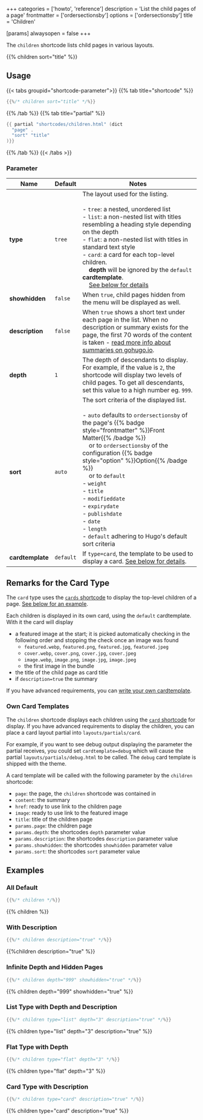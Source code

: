 +++
categories = ['howto', 'reference']
description = 'List the child pages of a page'
frontmatter = ['ordersectionsby']
options = ['ordersectionsby']
title = 'Children'

[params]
  alwaysopen = false
+++

The `children` shortcode lists child pages in various layouts.

{{% children sort="title" %}}

## Usage

{{< tabs groupid="shortcode-parameter">}}
{{% tab title="shortcode" %}}

````go
{{%/* children sort="title" */%}}
````

{{% /tab %}}
{{% tab title="partial" %}}

````go
{{ partial "shortcodes/children.html" (dict
  "page" .
  "sort" "title"
)}}
````

{{% /tab %}}
{{< /tabs >}}

### Parameter

| Name               | Default           | Notes       |
|--------------------|-------------------|-------------|
| **type**           | `tree`            | The layout used for the listing.<br><br>- `tree`: a nested, unordered list<br>- `list`: a non-nested list with titles resembling a heading style depending on the depth<br>- `flat`: a non-nested list with titles in standard text style<br>- `card`: a card for each top-level children.<br>&nbsp;&nbsp;&nbsp;&nbsp;**depth** will be ignored by the `default` **cardtemplate**.<br>&nbsp;&nbsp;&nbsp;&nbsp;[See below for details](#remarks-for-the-card-type)<br> |
| **showhidden**     | `false`           | When `true`, child pages hidden from the menu will be displayed as well. |
| **description**    | `false`           | When `true` shows a short text under each page in the list. When no description or summary exists for the page, the first 70 words of the content is taken - [read more info about summaries on gohugo.io](https://gohugo.io/content/summaries/). |
| **depth**          | `1`               | The depth of descendants to display. For example, if the value is `2`, the shortcode will display two levels of child pages.  To get all descendants, set this value to a high  number eg. `999`. |
| **sort**           | `auto`            | The sort criteria of the displayed list.<br><br>- `auto` defaults to `ordersectionsby` of the page's {{% badge style="frontmatter" %}}Front Matter{{% /badge %}}<br>&nbsp;&nbsp;&nbsp;&nbsp;or to `ordersectionsby` of the configuration {{% badge style="option" %}}Option{{% /badge %}}<br>&nbsp;&nbsp;&nbsp;&nbsp;or to `default`<br>- `weight`<br>- `title`<br>- `modifieddate`<br>- `expirydate`<br>- `publishdate`<br>- `date`<br>- `length`<br>- `default` adhering to Hugo's default sort criteria|
| **cardtemplate**   | `default`         | If `type=card`, the template to be used to display a card. [See below for details](#remarks-for-the-card-type). |

## Remarks for the Card Type

The `card` type uses the [`cards` shortcode](/shortcodes/cards) to display the top-level children of a page. [See below for an example](#card-type-with-description).

Each children is displayed in its own card, using the `default` cardtemplate. With it the card will display

- a featured image at the start; it is picked automatically checking in the following order and stopping the check once an image was found
    - `featured.webp`, `featured.png`, `featured.jpg`, `featured.jpeg`
    - `cover.webp`, `cover.png`, `cover.jpg`, `cover.jpeg`
    - `image.webp`, `image.png`, `image.jpg`, `image.jpeg`
    - the first image in the bundle
- the title of the child page as card title
- if `description=true` the summary

If you have advanced requirements, you can [write your own cardtemplate](#own-card-templates).

### Own Card Templates

The `children` shortcode displays each children using the [`card` shortcode](/shortcodes/card) for display. If you have advanced requirements to display the children, you can place a card layout partial into `layouts/partials/card`.

For example, if you want to see debug output displaying the parameter the partial receives, you could set `cardtemplate=debug` which will cause the partial `layouts/partials/debug.html` to be called. The `debug` card template is shipped with the theme.

A card template will be called with the following parameter by the `children` shortcode:

- `page`: the page, the `children` shortcode was contained in
- `content`: the summary
- `href`: ready to use link to the children page
- `image`: ready to use link to the featured image
- `title`: title of the children page
- `params.page`: the children page
- `params.depth`: the shortcodes `depth` parameter value
- `params.description`: the shortcodes `description` parameter value
- `params.showhidden`: the shortcodes `showhidden` parameter value
- `params.sort`: the shortcodes `sort` parameter value

## Examples

### All Default

````go
{{%/* children */%}}
````

{{% children %}}

### With Description

````go
{{%/* children description="true" */%}}
````

{{%children description="true" %}}

### Infinite Depth and Hidden Pages

````go
{{%/* children depth="999" showhidden="true" */%}}
````

{{% children depth="999" showhidden="true" %}}

### List Type with Depth and Description

````go
{{%/* children type="list" depth="3" description="true" */%}}
````

{{% children type="list" depth="3" description="true" %}}

### Flat Type with Depth

````go
{{%/* children type="flat" depth="3" */%}}
````

{{% children type="flat" depth="3" %}}

### Card Type with Description

````go
{{%/* children type="card" description="true" */%}}
````

{{% children type="card" description="true" %}}
